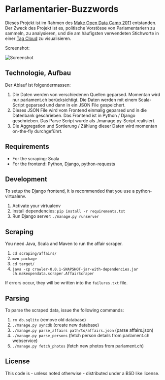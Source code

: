 Parlamentarier-Buzzwords
========================

Dieses Projekt ist im Rahmen des [Make Open Data Camp 2011](http://makeopendata.ch/) entstanden.
Der Zweck des Projekt ist es, politische Vorstösse von Parlamentariern zu sammeln, zu analysieren,
und die am häufigsten verwendeten Stichworte in einer [Tag Cloud](http://de.wikipedia.org/wiki/Schlagwortwolke)
zu visualisieren.

Screenshot:

![Screenshot](https://raw.github.com/gwrtheyrn/gesagt-im-parlament.ch/master/screenshot_small.png)

Technologie, Aufbau
-------------------

Der Ablauf ist folgendermassen:

  1. Die Daten werden von verschiedenen Quellen geparsed. Momentan wird nur parlament.ch
     berücksichtigt. Die Daten werden mit einem Scala-Script geparsed und dann in ein JSON File
     gespeichert.
  2. Dieses JSON File wird vom Frontend einmalig geparsed und in die Datenbank geschrieben. Das
     Frontend ist in Python / Django geschrieben. Das Parse Script wurde als ./manage.py-Script
     realisiert.
  3. Die Aggregation und Sortierung / Zählung dieser Daten wird momentan on-the-fly durchgeführt.

Requirements
------------

  * For the scraping: Scala
  * For the frontend: Python, Django, python-requests

Development
-----------

To setup the Django frontend, it is recommended that you use a python-virtualenv.

  1. Activate your virtualenv
  2. Install dependencies: `pip install -r requirements.txt`
  3. Run Django server: `./manage.py runserver`

Scraping
--------

You need Java, Scala and Maven to run the affair scraper.

  1. `cd scraping/affairs/`
  2. `mvn package`
  3. `cd target/`
  4. `java -cp crawler-0.0.1-SNAPSHOT-jar-with-dependencies.jar ch.makeopendata.scraper.AffairScraper`

If errors occur, they will be written into the `failures.txt` file.

Parsing
-------

To parse the scraped data, issue the following commands:

  1. `rm db.sqlite` (remove old database)
  2. `./manage.py syncdb` (create new database)
  3. `./manage.py parse_affairs path/to/affairs.json` (parse affairs.json)
  4. `./manage.py parse_persons` (fetch person details from parlament.ch webservice)
  5. `./manage.py fetch_photos` (fetch new photos from parlament.ch)

License
-------

This code is - unless noted otherwise - distributed under a BSD like license.
